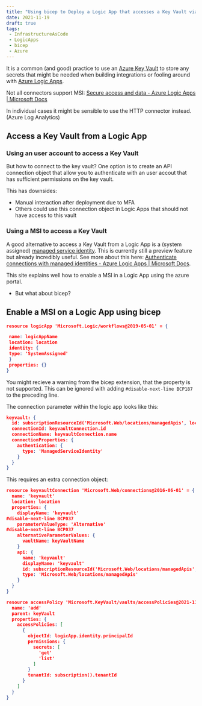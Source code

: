 ```yaml
---
title: "Using bicep to Deploy a Logic App that accesses a Key Vault via managed service identity"
date: 2021-11-19
draft: true
tags: 
 - InfrastructureAsCode
 - LogicApps
 - bicep
 - Azure
---
```


It is a common (and good) practice to use an [Azure Key Vault](https://docs.microsoft.com/en-us/azure/key-vault/) to store any secrets that might be needed when building integrations or fooling around with [Azure Logic Apps](https://docs.microsoft.com/en-us/azure/logic-apps/).


Not all connectors support MSI: [Secure access and data - Azure Logic Apps | Microsoft Docs](https://docs.microsoft.com/en-us/azure/logic-apps/logic-apps-securing-a-logic-app?tabs=azure-portal#authentication-types-supported-triggers-actions)

In individual cases it might be sensible to use the HTTP connector instead. (Azure Log Analytics)

## Access a Key Vault from a Logic App

### Using an user account to access a Key Vault

But how to connect to the key vault? One option is to create an API connection object that allow you to authenticate with an user accout that has sufficient permissions on the key vault.

This has downsides:

- Manual interaction after deployment due to MFA
- Others could use this connection object in Logic Apps that should not have access to this vault

### Using a MSI to access a Key Vault

A good alternative to access a Key Vault from a Logic App is a (system assigned) [managed service identity](https://docs.microsoft.com/en-us/azure/active-directory/managed-identities-azure-resources/overview). This is currently still a preview feature but already incredibly useful. See more about this here: [Authenticate connections with managed identities - Azure Logic Apps | Microsoft Docs](https://docs.microsoft.com/en-us/azure/logic-apps/create-managed-service-identity).

This site explains well how to enable a MSI in a Logic App using the azure portal.

- But what about bicep?

## Enable a MSI on a Logic App using bicep

```json
resource logicApp 'Microsoft.Logic/workflows@2019-05-01' = {

 name: logicAppName
 location: location
 identity: {
 type: 'SystemAssigned'
 }
 properties: {}
}
```

You might recieve a warning from the bicep extension, that the property is not supported. This can be ignored with adding `#disable-next-line BCP187` to the preceding line.

The connection parameter within the logic app looks like this:

```json
keyvault: {
  id: subscriptionResourceId('Microsoft.Web/locations/managedApis', location, 'keyvault')
  connectionId: keyvaultConnection.id
  connectionName: keyvaultConnection.name
  connectionProperties: {
    authentication: {
      type: 'ManagedServiceIdentity'
    }
  }
}
```

This requires an extra connection object:

```json
resource keyvaultConnection 'Microsoft.Web/connections@2016-06-01' = {
  name: 'keyvault'
  location: location
  properties: {
    displayName: 'keyvault'
#disable-next-line BCP037
    parameterValueType: 'Alternative'
#disable-next-line BCP037
    alternativeParameterValues: {
      vaultName: keyVaultName
    }
    api: {
      name: 'keyvault'
      displayName: 'keyvault'
      id: subscriptionResourceId('Microsoft.Web/locations/managedApis', location, 'keyvault')
      type: 'Microsoft.Web/locations/managedApis'
    }
  }
}

```



```json
resource accessPolicy 'Microsoft.KeyVault/vaults/accessPolicies@2021-11-01-preview' = {
  name: 'add'
  parent: keyVault
  properties: {
    accessPolicies: [
      {
        objectId: logicApp.identity.principalId
        permissions: {
          secrets: [
            'get'
            'list'
          ]
        }
        tenantId: subscription().tenantId
      }
    ]
  }
}

```